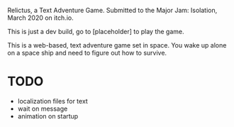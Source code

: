 Relictus, a Text Adventure Game.
Submitted to the Major Jam: Isolation, March 2020 on itch.io.

This is just a dev build, go to [placeholder] to play the game.

This is a web-based, text adventure game set in space. You wake up alone on a space ship and need to figure out how to survive.

# TODO
- localization files for text
- wait on message
- animation on startup